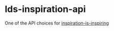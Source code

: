 # lds-inspiration-api
One of the API choices for [inspiration-is-inspiring](https://github.com/zvakanaka/inspiration-is-inspiring)

